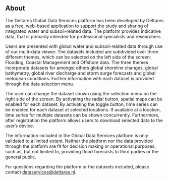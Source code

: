 ## About

The Deltares Global Data Services platform has been developed by Deltares as a free, web-based application to support the study and sharing of integrated water and subsoil-related data. The platform provides indicative data, that is primarily intended for professional specialists and researchers.

Users are presented with global water and subsoil-related data through use of our multi-data viewer. The datasets included are subdivided over three different themes, which can be selected on the left side of the screen: Flooding, Coastal Management and Offshore data.  The three themes incorporate datasets for amongst others global shoreline changes, global bathymetry, global river discharge and storm surge forecasts and global metocean conditions. Further information with each dataset is provided through the data selection menu.    

The user can change the dataset shown using the selection menu on the right side of the screen. By activating the radial button, spatial maps can be enabled for each dataset. By activating the toggle button, time series can be enabled for each dataset at selected locations. If available at a location, time series for multiple datasets can be shown concurrently. Furthermore, after registration the platform allows users to download selected data to the user’s device.


The information included in the Global Data Services platform is only validated to a limited extent. Neither the platform nor the data provided through the platform are fit for decision making or operational purposes, such as, but not limited to, providing flood forecasts to third parties or the general public.


For questions regarding the platform or the datasets included, please contact dataservices@deltares.nl.
